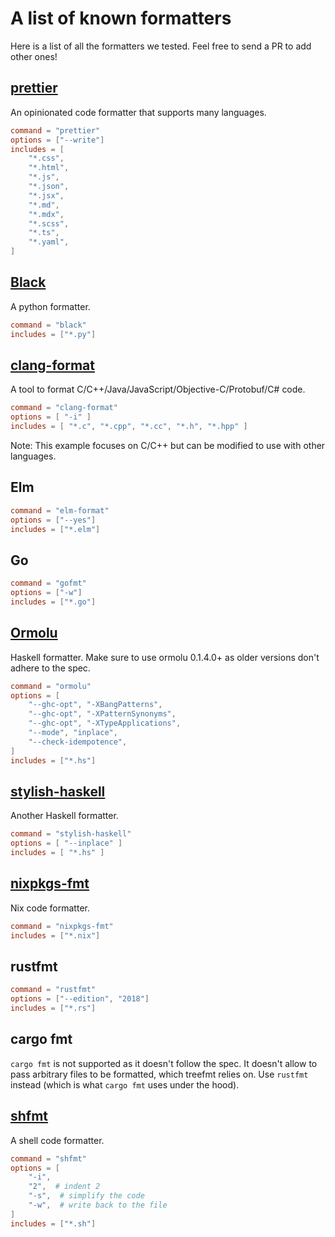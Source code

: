# A list of known formatters

Here is a list of all the formatters we tested. Feel free to send a PR to add
other ones!

## [prettier](https://prettier.io/)

An opinionated code formatter that supports many languages.

```toml
command = "prettier"
options = ["--write"]
includes = [
    "*.css",
    "*.html",
    "*.js",
    "*.json",
    "*.jsx",
    "*.md",
    "*.mdx",
    "*.scss",
    "*.ts",
    "*.yaml",
]
```

## [Black](https://github.com/psf/black)

A python formatter.

```toml
command = "black"
includes = ["*.py"]
```

## [clang-format](https://clang.llvm.org/docs/ClangFormat.html)

A tool to format C/C++/Java/JavaScript/Objective-C/Protobuf/C# code.

```toml
command = "clang-format"
options = [ "-i" ]
includes = [ "*.c", "*.cpp", "*.cc", "*.h", "*.hpp" ]
```

Note: This example focuses on C/C++ but can be modified to use with other languages.

## Elm

```toml
command = "elm-format"
options = ["--yes"]
includes = ["*.elm"]
```

## Go

```toml
command = "gofmt"
options = ["-w"]
includes = ["*.go"]
```

## [Ormolu](https://github.com/tweag/ormolu)

Haskell formatter. Make sure to use ormolu 0.1.4.0+ as older versions don't
adhere to the spec.

```toml
command = "ormolu"
options = [
    "--ghc-opt", "-XBangPatterns",
    "--ghc-opt", "-XPatternSynonyms",
    "--ghc-opt", "-XTypeApplications",
    "--mode", "inplace",
    "--check-idempotence",
]
includes = ["*.hs"]
```

## [stylish-haskell](https://github.com/jaspervdj/stylish-haskell)

Another Haskell formatter.

```toml
command = "stylish-haskell"
options = [ "--inplace" ]
includes = [ "*.hs" ]
```

## [nixpkgs-fmt](https://github.com/nix-community/nixpkgs-fmt)

Nix code formatter.

```toml
command = "nixpkgs-fmt"
includes = ["*.nix"]
```

## rustfmt

```toml
command = "rustfmt"
options = ["--edition", "2018"]
includes = ["*.rs"]
```

## cargo fmt

`cargo fmt` is not supported as it doesn't follow the spec. It doesn't allow
to pass arbitrary files to be formatted, which treefmt relies on. Use `rustfmt`
instead (which is what `cargo fmt` uses under the hood).

## [shfmt](https://github.com/mvdan/sh)

A shell code formatter.

```toml
command = "shfmt"
options = [
    "-i",
    "2",  # indent 2
    "-s",  # simplify the code
    "-w",  # write back to the file
]
includes = ["*.sh"]
```
